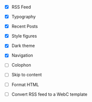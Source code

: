 - [x] RSS Feed
- [x] Typography
- [x] Recent Posts
- [x] Style figures
- [x] Dark theme
- [x] Navigation
- [ ] Colophon
- [ ] Skip to content

- [ ] Format HTML
- [ ] Convert RSS feed to a WebC template
